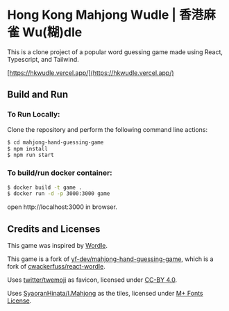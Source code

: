 # Hong Kong Mahjong Wudle | 香港麻雀 Wu(糊)dle

This is a clone project of a popular word guessing game made using React, Typescript, and Tailwind.

[https://hkwudle.vercel.app/](https://hkwudle.vercel.app/)

## Build and Run

### To Run Locally:

Clone the repository and perform the following command line actions:

```bash
$ cd mahjong-hand-guessing-game
$ npm install
$ npm run start
```

### To build/run docker container:

```bash
$ docker build -t game .
$ docker run -d -p 3000:3000 game
```

open http://localhost:3000 in browser.

## Credits and Licenses

This game was inspired by [Wordle](https://www.powerlanguage.co.uk/wordle/).

This game is a fork of [yf-dev/mahjong-hand-guessing-game](https://github.com/yf-dev/mahjong-hand-guessing-game), which is a fork of [cwackerfuss/react-wordle](https://github.com/cwackerfuss/react-wordle).

Uses [twitter/twemoji](https://github.com/twitter/twemoji) as favicon, licensed under [CC-BY 4.0](https://creativecommons.org/licenses/by/4.0/).

Uses [SyaoranHinata/I.Mahjong](https://github.com/SyaoranHinata/I.Mahjong) as the tiles, licensed under [M+ Fonts License](https://mplusfonts.github.io/).
